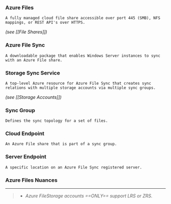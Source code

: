 ### Azure Files
	A fully managed cloud file share accessible over port 445 (SMB), NFS mappings, or REST API's over HTTPS.
*(see [[File Shares]])*

### Azure File Sync
	A downloadable package that enables Windows Server instances to sync with an Azure File share.

### Storage Sync Service
	A top-level Azure resource for Azure File Sync that creates sync relations with multiple storage accounts via multiple sync groups.
*(see [[Storage Accounts]])*

### Sync Group
	Defines the sync topology for a set of files.

### Cloud Endpoint
	An Azure File share that is part of a sync group.

### Server Endpoint
	A specific location on an Azure File Sync registered server.



### Azure Files Nuances
---
> - *Azure FileStorage accounts ==ONLY== support LRS or ZRS.*